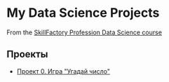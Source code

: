 # My Data Science Projects
From the [SkillFactory Profession Data Science course](https://lms.skillfactory.ru/courses/course-v1:SkillFactory+DSPR-2.0+14JULY2021/course/)

## Проекты

* [Проект 0. Игра "Угадай число"](https://github.com/Stanislav-DS/sf_data_science/tree/main/project_0)
